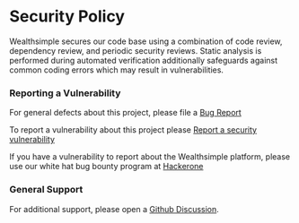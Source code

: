 # Security Policy

Wealthsimple secures our code base using a combination of code review, dependency review, and periodic security reviews. Static analysis is performed during automated verification additionally safeguards against common coding errors which may result in vulnerabilities.

### Reporting a Vulnerability

For general defects about this project, please file a [Bug Report](https://github.com/wealthsimple/ws-style/issues/new/choose)

To report a vulnerability about this project please [Report a security vulnerability](https://github.com/wealthsimple/ws-style/security/advisories/new)

If you have a vulnerability to report about the Wealthsimple platform, please use our white hat bug bounty program at [Hackerone](https://hackerone.com/wealthsimple)

### General Support

For additional support, please open a [Github Discussion](https://github.com/wealthsimple/ws-style/discussions). 
